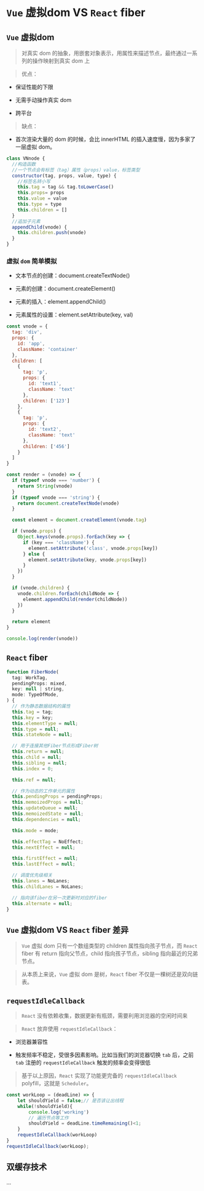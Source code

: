 # `Vue` 虚拟dom VS `React` fiber

## `Vue` 虚拟dom

> 对真实 dom 的抽象，用嵌套对象表示，用属性来描述节点，最终通过一系列的操作映射到真实 dom 上

> 优点：

- 保证性能的下限

- 无需手动操作真实 dom

- 跨平台

> 缺点：

- 首次渲染大量的 dom 的时候，会比 innerHTML 的插入速度慢，因为多家了一层虚拟 dom。

```js
class VNnode {
  //构造函数
  //一个节点会有标签（tag）属性（props）value，标签类型
  constructor(tag, props, value, type) {
    //标签名转小写
    this.tag = tag && tag.toLowerCase()
    this.props= props
    this.value = value
    this.type = type
    this.children = []
  }
  //追加子元素
  appendChild(vnode) {
    this.children.push(vnode)
  }
}
```

### 虚拟 `dom` 简单模拟

- 文本节点的创建：document.createTextNode()

- 元素的创建：document.createElement()

- 元素的插入：element.appendChild()

- 元素属性的设置：element.setAttribute(key, val)

```js
const vnode = {
  tag: 'div',
  props: {
    id: 'app',
    className: 'container'
  },
  children: [
    {
      tag: 'p',
      props: {
        id: 'text1',
        className: 'text'
      },
      children: ['123']
    },
    {
      tag: 'p',
      props: {
        id: 'text2',
        className: 'text'
      },
      children: ['456']
    }
  ]
}

const render = (vnode) => {
  if (typeof vnode === 'number') {
    return String(vnode)
  }
  if (typeof vnode === 'string') {
    return document.createTextNode(vnode)
  }

  const element = document.createElement(vnode.tag)

  if (vnode.props) {
    Object.keys(vnode.props).forEach(key => {
      if (key === 'className') {
        element.setAttribute('class', vnode.props[key])
      } else {
        element.setAttribute(key, vnode.props[key])
      }
    })
  }

  if (vnode.children) {
    vnode.children.forEach(childNode => {
      element.appendChild(render(childNode))
    })
  }

  return element
}

console.log(render(vnode))
```

## `React` fiber

```js
function FiberNode(
  tag: WorkTag,
  pendingProps: mixed,
  key: null | string,
  mode: TypeOfMode,
) {
  // 作为静态数据结构的属性
  this.tag = tag;
  this.key = key;
  this.elementType = null;
  this.type = null;
  this.stateNode = null;

  // 用于连接其他Fiber节点形成Fiber树
  this.return = null;
  this.child = null;
  this.sibling = null;
  this.index = 0;

  this.ref = null;

  // 作为动态的工作单元的属性
  this.pendingProps = pendingProps;
  this.memoizedProps = null;
  this.updateQueue = null;
  this.memoizedState = null;
  this.dependencies = null;

  this.mode = mode;

  this.effectTag = NoEffect;
  this.nextEffect = null;

  this.firstEffect = null;
  this.lastEffect = null;

  // 调度优先级相关
  this.lanes = NoLanes;
  this.childLanes = NoLanes;

  // 指向该fiber在另一次更新时对应的fiber
  this.alternate = null;
}
```

## `Vue` 虚拟dom VS `React` fiber 差异

> `Vue` 虚拟 dom 只有一个数组类型的 children 属性指向孩子节点，而 `React` fiber 有 return 指向父节点，child 指向孩子节点，sibling 指向最近的兄弟节点。

> 从本质上来说，`Vue` 虚拟 dom 是树，`React` fiber 不仅是一棵树还是双向链表。

## `requestIdleCallback`

> `React` 没有依赖收集，数据更新有瓶颈，需要利用浏览器的空闲时间来

> `React` 放弃使用 `requestIdleCallback`：

  - 浏览器兼容性

  - 触发频率不稳定，受很多因素影响。比如当我们的浏览器切换 `tab` 后，之前 `tab` 注册的 `requestIdleCallback` 触发的频率会变得很低

> 基于以上原因，`React` 实现了功能更完备的 `requestIdleCallback` polyfill，这就是 `Scheduler`。

```js
const workLoop = (deadLine) => {
    let shouldYield = false;// 是否该让出线程
    while(!shouldYield){
        console.log('working')
        // 遍历节点等工作
        shouldYield = deadLine.timeRemaining()<1;
    }
    requestIdleCallback(workLoop)
}
requestIdleCallback(workLoop);
```

## 双缓存技术
...
